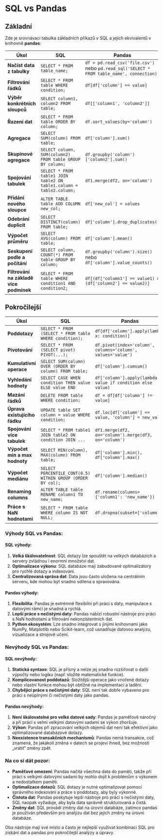 
# SQL vs Pandas


## Základní
Zde je srovnávací tabulka základních příkazů v SQL a jejich ekvivalentů v knihovně **pandas**:

| Úkol                      | SQL                                    | Pandas                              |
|----------------------------|----------------------------------------|-------------------------------------|
| **Načíst data z tabulky**   | `SELECT * FROM table_name;`            | `df = pd.read_csv('file.csv')` nebo `pd.read_sql('SELECT * FROM table_name', connection)` |
| **Filtrování řádků**        | `SELECT * FROM table WHERE condition;` | `df[df['column'] == value]`        |
| **Výběr konkrétních sloupců**| `SELECT column1, column2 FROM table;` | `df[['column1', 'column2']]`       |
| **Řazení dat**              | `SELECT * FROM table ORDER BY column;` | `df.sort_values(by='column')`      |
| **Agregace**                | `SELECT SUM(column) FROM table;`       | `df['column'].sum()`               |
| **Skupinové agregace**      | `SELECT column, SUM(column2) FROM table GROUP BY column;` | `df.groupby('column')['column2'].sum()` |
| **Spojování tabulek**       | `SELECT * FROM table1 JOIN table2 ON table1.column = table2.column;` | `df1.merge(df2, on='column')`      |
| **Přidání nového sloupce**  | `ALTER TABLE table ADD COLUMN new_col;` | `df['new_col'] = values`           |
| **Odebrání duplicit**       | `SELECT DISTINCT(column) FROM table;`  | `df['column'].drop_duplicates()`   |
| **Výpočet průměru**         | `SELECT AVG(column) FROM table;`       | `df['column'].mean()`              |
| **Seskupení podle a počítání** | `SELECT column, COUNT(*) FROM table GROUP BY column;` | `df.groupby('column').size()` nebo `df['column'].value_counts()` |
| **Filtrování na základě více podmínek** | `SELECT * FROM table WHERE condition1 AND condition2;` | `df[(df['column1'] == value1) & (df['column2'] == value2)]` |



## Pokročilejší 

| Úkol                          | SQL                                                       | Pandas                                               |
|-------------------------------|-----------------------------------------------------------|------------------------------------------------------|
| **Poddotazy**                  | `SELECT * FROM (SELECT * FROM table WHERE condition);`     | `df[df['column'].apply(lambda x: condition)]`         |
| **Pivotování**                 | `SELECT * FROM (SELECT pivot) PIVOT(...);`                | `df.pivot(index='column', columns='column', values='value')` |
| **Kumulativní operace**        | `SELECT SUM(column) OVER (ORDER BY column) FROM table;`    | `df['column'].cumsum()`                               |
| **Vyhledání hodnoty**          | `SELECT CASE WHEN condition THEN value ELSE value END`     | `df['column'].apply(lambda x: value if condition else value)` |
| **Mazání řádků**               | `DELETE FROM table WHERE condition;`                      | `df = df[df['column'] != value]`                      |
| **Úprava existujícího řádku**  | `UPDATE table SET column = value WHERE condition;`        | `df.loc[df['column'] == value, 'column'] = new_value` |
| **Spojování více tabulek**     | `SELECT * FROM table1 JOIN table2 ON condition JOIN ...`   | `df1.merge(df2, on='column').merge(df3, on='column')` |
| **Výpočet min a max hodnoty**  | `SELECT MIN(column), MAX(column) FROM table;`             | `df['column'].min(), df['column'].max()`              |
| **Výpočet mediánu**            | `SELECT PERCENTILE_CONT(0.5) WITHIN GROUP (ORDER BY col);` | `df['column'].median()`                               |
| **Renaming columns**           | `ALTER TABLE table RENAME column1 TO new_name;`           | `df.rename(columns={'column1': 'new_name'})`          |
| **Práce s NaN hodnotami**      | `SELECT * FROM table WHERE column IS NOT NULL;`           | `df.dropna(subset=['column'])`                        |

### Výhody SQL vs Pandas:

#### SQL výhody:
1. **Velká škálovatelnost**: SQL dotazy lze spouštět na velkých databázích a servery zvládnou i enormní množství dat.
2. **Optimalizace výkonu**: SQL databáze mají zabudované optimalizátory pro rychlé dotazy a indexování.
3. **Centralizovaná správa dat**: Data jsou často uložena na centrálním serveru, kde mohou být snadno sdílena a spravována.

#### Pandas výhody:
1. **Flexibilita**: Pandas je extrémně flexibilní při práci s daty, manipulace s datovými rámci je snadná a rychlá.
2. **Lepší práce s nečistými daty**: Pandas nabízí robustní nástroje pro práci s NaN hodnotami a filtrování nekonzistentních dat.
3. **Python ekosystém**: Lze snadno integrovat s jinými knihovnami jako NumPy, Matplotlib nebo Scikit-learn, což usnadňuje datovou analýzu, vizualizace a strojové učení.

### Nevýhody SQL vs Pandas:

#### SQL nevýhody:
1. **Statická syntaxe**: SQL je přísný a nelze jej snadno rozšiřovat o další výpočty nebo logiku (např. složité matematické funkce).
2. **Komplicovanost poddotazů**: Složitější operace jako vnořené dotazy nebo vlastní funkce mohou být obtížné na implementaci a ladění.
3. **Chybějící práce s nečistými daty**: SQL není tak dobře vybaveno pro práci s neúplnými či nečistými daty jako pandas.

#### Pandas nevýhody:
1. **Není škálovatelné pro velké datové sady**: Pandas je paměťově náročný a při práci s velmi velkými datovými sadami se výkon zhoršuje.
2. **Výkon**: Pandas při zpracování velkých objemů dat není tak efektivní jako optimalizované databázové dotazy.
3. **Neexistence transakčních mechanismů**: Pandas nemá transakce, což znamená, že jakákoli změna v datech se projeví ihned, bez možnosti „vrátit“ změny zpět.

### Na co si dát pozor:

- **Paměťové omezení**: Pandas načítá všechna data do paměti, takže při práci s velkými datovými sadami by mohlo dojít k problémům s výkonem a nedostatkem paměti.
- **Optimalizace dotazů**: SQL dotazy je nutné optimalizovat pomocí správného indexování a práce s poddotazy, aby byly výkonné.
- **Čistota dat**: Pandas poskytuje lepší nástroje pro práci s nečistými daty, SQL naopak vyžaduje, aby byla data správně strukturovaná a čistá.
- **Změny dat**: SQL provádí změny dat na úrovni databáze, zatímco pandas je používán především pro analýzu dat bez jejich změny na úrovni databáze.

Oba nástroje mají své místo a často je nejlepší využívat kombinaci SQL pro získání dat a pandas pro pokročilejší analýzy a úpravy.